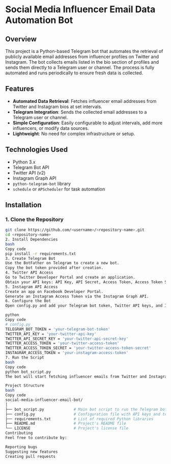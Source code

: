 # Social Media Influencer Email Data Automation Bot

## Overview
This project is a Python-based Telegram bot that automates the retrieval of publicly available email addresses from influencer profiles on Twitter and Instagram. The bot collects emails listed in the bio section of profiles and sends them directly to a Telegram user or channel. The process is fully automated and runs periodically to ensure fresh data is collected.

## Features
- **Automated Data Retrieval**: Fetches influencer email addresses from Twitter and Instagram bios at set intervals.
- **Telegram Integration**: Sends the collected email addresses to a Telegram user or channel.
- **Simple Configuration**: Easily configurable to adjust intervals, add more influencers, or modify data sources.
- **Lightweight**: No need for complex infrastructure or setup.

## Technologies Used
- Python 3.x
- Telegram Bot API
- Twitter API (v2)
- Instagram Graph API
- `python-telegram-bot` library
- `schedule` or `APScheduler` for task automation

## Installation

### 1. Clone the Repository
```bash
git clone https://github.com/<username>/<repository-name>.git
cd <repository-name>
2. Install Dependencies
bash
Copy code
pip install -r requirements.txt
3. Create Telegram Bot
Use the BotFather on Telegram to create a new bot.
Copy the bot token provided after creation.
4. Twitter API Access
Go to Twitter Developer Portal and create an application.
Obtain your API keys: API Key, API Secret, Access Token, Access Token Secret.
5. Instagram API Access
Create an app on Facebook Developer Portal.
Generate an Instagram Access Token via the Instagram Graph API.
6. Configure the Bot
Open config.py and add your Telegram bot token, Twitter API keys, and Instagram access token.

python
Copy code
# config.py
TELEGRAM_BOT_TOKEN = 'your-telegram-bot-token'
TWITTER_API_KEY = 'your-twitter-api-key'
TWITTER_API_SECRET_KEY = 'your-twitter-api-secret-key'
TWITTER_ACCESS_TOKEN = 'your-twitter-access-token'
TWITTER_ACCESS_TOKEN_SECRET = 'your-twitter-access-token-secret'
INSTAGRAM_ACCESS_TOKEN = 'your-instagram-access-token'
7. Run the Script
bash
Copy code
python bot_script.py
The bot will start fetching influencer emails from Twitter and Instagram and send them to your configured Telegram chat.

Project Structure
bash
Copy code
social-media-influencer-email-bot/
│
├── bot_script.py             # Main bot script to run the Telegram bot
├── config.py                 # Configuration file with API keys and tokens
├── requirements.txt          # List of required Python libraries
├── README.md                 # Project's README file
└── LICENSE                   # Project's license file
Contributing
Feel free to contribute by:

Reporting bugs
Suggesting new features
Creating pull requests
